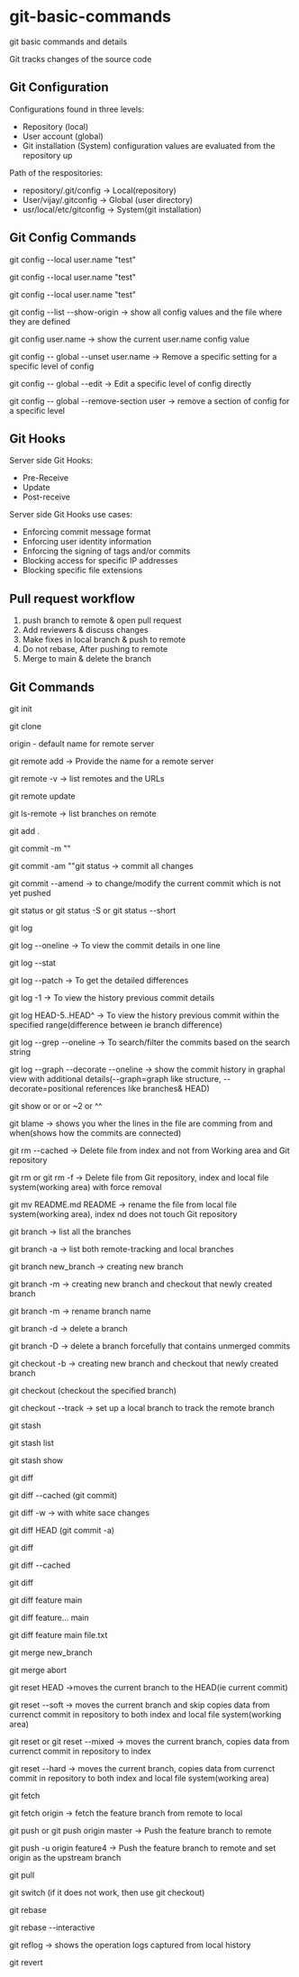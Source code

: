 # git-basic-commands
git basic commands and details

Git tracks changes of the source code

Git Configuration
------------------
Configurations found in three levels:
- Repository (local)
- User account (global)
- Git installation (System)
configuration values are evaluated from the repository up

Path of the respositories:
- repository/.git/config -> Local(repository)
- User/vijay/.gitconfig -> Global (user directory)
- usr/local/etc/gitconfig -> System(git installation)

Git Config Commands
--------------------
git config --local user.name "test"

git config --local user.name "test"

git config --local user.name "test"	

git config --list --show-origin -> show all config values and the file where they are defined

git config user.name  -> show the current user.name config value

git config -- global --unset user.name  -> Remove a specific setting for a specific level of config

git config -- global --edit  -> Edit a specific level of config directly

git config -- global --remove-section user  -> remove a section of config for a specific level

Git Hooks
------------
Server side Git Hooks:
- Pre-Receive
- Update
- Post-receive
 
Server side Git Hooks use cases:
 - Enforcing commit message format
- Enforcing user identity information
- Enforcing the signing of tags and/or commits
- Blocking access for specific IP addresses
- Blocking specific file extensions

Pull request workflow
-----------------------
1) push branch to remote & open pull request
2) Add reviewers & discuss changes
3) Make fixes in local branch & push to remote
4) Do not rebase, After pushing to remote
5) Merge to main & delete the branch 

Git Commands
-------------
git init

git clone <remote url>

origin - default name for remote server

git remote add <name> <remote url>  -> Provide the name for a remote server

git remote -v  -> list remotes and the URLs

git remote update

git ls-remote  -> list branches on remote 

git add .

git commit -m ""

git commit -am ""git status  -> commit all changes

git commit --amend -> to change/modify the current commit which is not yet pushed

git status or git status -S or git status --short

git log

git log --oneline -> To view the commit details in one line

git log --stat

git log --patch -> To get the detailed differences

git log -1 -> To view the history previous commit details

git log HEAD-5..HEAD^ -> To view the history previous commit within the specified range(difference between ie branch difference)

git log --grep <string> --oneline -> To search/filter the commits based on the search string

git log --graph --decorate --oneline -> show the commit history in graphal view with additional details(--graph=graph like structure, --decorate=positional references like branches& HEAD)

git show <hash> or <branch-name> or <HEAD> or <HEAD>~2 or <HEAD>^^

git blame <filename> -> shows you wher the lines in the file are comming from and when(shows how the commits are connected)

git rm --cached <filename> -> Delete file from index and not from Working area and Git repository

git rm <filename> or git rm -f <filename> -> Delete file from Git repository, index and local file system(working area) with force removal

git mv README.md README -> rename the file from local file system(working area), index nd does not touch Git repository

git branch -> list all the branches

git branch -a -> list both remote-tracking and local branches

git branch new_branch -> creating new branch

git branch -m <new-branch-name>  -> creating new branch and checkout that newly created branch

git branch -m <current-branch-name> <new-branch-name>  -> rename branch name

git branch -d <delete-branch-name>  -> delete a branch

git branch -D <delete-branch-name>  -> delete a branch forcefully that contains unmerged commits

git checkout -b <branch-name> -> creating new branch and checkout that newly created branch

git checkout <branch-name> (checkout the specified branch)

git checkout --track <branch-name> -> set up a local branch to track the remote branch

git stash

git stash list

git stash show

git diff

git diff --cached  (git commit)

git diff -w  -> with white sace changes 

git diff HEAD     (git commit -a)

git diff <commit>

git diff --cached <commit>

git diff <commit> <commit>

git diff feature main

git diff feature... main

git diff feature main file.txt

git merge new_branch

git merge abort

git reset HEAD ->moves the current branch to the HEAD(ie current commit)

git reset --soft <commit> -> moves the current branch and skip copies data from currenct commit in repository to both index and local file system(working area)

git reset or git reset --mixed <commit> -> moves the current branch, copies data from currenct commit in repository to index

git reset --hard <commit> -> moves the current branch, copies data from currenct commit in repository to both index and local file system(working area)

git fetch

git fetch origin <branch-name> -> fetch the feature branch from remote to local

git push or git push origin master -> Push the feature branch to remote

git push -u origin feature4  -> Push the feature branch to remote and set origin as the upstream branch

git pull 

git switch <branch-name> (if it does not work, then use git checkout)

git rebase

git rebase --interactive

git reflog <branch-name> -> shows the operation logs captured from local history

git revert
